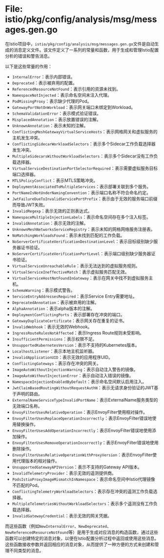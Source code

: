 # File: istio/pkg/config/analysis/msg/messages.gen.go

在Istio项目中，`istio/pkg/config/analysis/msg/messages.gen.go`文件是自动生成的消息定义文件。该文件定义了一系列的常量和函数，用于生成和管理Istio配置分析的错误和警告消息。

以下是这些常量的作用：

- `InternalError`：表示内部错误。
- `Deprecated`：表示被弃用的配置。
- `ReferencedResourceNotFound`：表示引用的资源未找到。
- `NamespaceNotInjected`：表示命名空间未注入代理。
- `PodMissingProxy`：表示缺少代理的Pod。
- `GatewayPortNotOnWorkload`：表示网关端口未绑定到Workload。
- `SchemaValidationError`：表示模式验证错误。
- `MisplacedAnnotation`：表示放置错误的注解。
- `UnknownAnnotation`：表示未知的注解。
- `ConflictingMeshGatewayVirtualServiceHosts`：表示网格网关和虚拟服务的主机发生冲突。
- `ConflictingSidecarWorkloadSelectors`：表示多个Sidecar工作负载选择器发生冲突。
- `MultipleSidecarsWithoutWorkloadSelectors`：表示多个Sidecar没有工作负载选择器。
- `VirtualServiceDestinationPortSelectorRequired`：表示需要虚拟服务目标端口选择器。
- `MTLSPolicyConflict`：表示MTLS策略冲突。
- `DeploymentAssociatedToMultipleServices`：表示部署关联到多个服务。
- `PortNameIsNotUnderNamingConvention`：表示端口名称不符合命名约定。
- `JwtFailureDueToInvalidServicePortPrefix`：表示由于无效的服务端口前缀而导致JWT失败。
- `InvalidRegexp`：表示无效的正则表达式。
- `NamespaceMultipleInjectionLabels`：表示命名空间存在多个注入标签。
- `InvalidAnnotation`：表示无效的注解。
- `UnknownMeshNetworksServiceRegistry`：表示未知的网格网络服务注册表。
- `NoMatchingWorkloadsFound`：表示未找到匹配的工作负载。
- `NoServerCertificateVerificationDestinationLevel`：表示目标级别缺少服务器证书验证。
- `NoServerCertificateVerificationPortLevel`：表示端口级别缺少服务器证书验证。
- `VirtualServiceUnreachableRule`：表示无法达到的虚拟服务规则。
- `VirtualServiceIneffectiveMatch`：表示虚拟服务匹配无效。
- `VirtualServiceHostNotFoundInGateway`：表示在网关中找不到虚拟服务主机。
- `SchemaWarning`：表示模式警告。
- `ServiceEntryAddressesRequired`：表示Service Entry需要地址。
- `DeprecatedAnnotation`：表示被弃用的注解。
- `AlphaAnnotation`：表示alpha版本的注解。
- `DeploymentConflictingPorts`：表示部署存在冲突的端口。
- `GatewayDuplicateCertificate`：表示网关存在重复的证书。
- `InvalidWebhook`：表示无效的Webhook。
- `IngressRouteRulesNotAffected`：表示Ingress Route规则未受影响。
- `InsufficientPermissions`：表示权限不足。
- `UnsupportedKubernetesVersion`：表示不支持的Kubernetes版本。
- `LocalhostListener`：表示本地主机监听器。
- `InvalidApplicationUID`：表示无效的应用程序UID。
- `ConflictingGateways`：表示存在冲突的网关。
- `ImageAutoWithoutInjectionWarning`：表示自动注入警告的镜像。
- `ImageAutoWithoutInjectionError`：表示自动注入错误的镜像。
- `NamespaceInjectionEnabledByDefault`：表示命名空间默认启用注入。
- `JwtClaimBasedRoutingWithoutRequestAuthN`：表示无请求身份验证的JWT基于声明的路由。
- `ExternalNameServiceTypeInvalidPortName`：表示ExternalName服务类型的无效端口名称。
- `EnvoyFilterUsesRelativeOperation`：表示EnvoyFilter使用相对操作。
- `EnvoyFilterUsesReplaceOperationIncorrectly`：表示EnvoyFilter错误地使用替换操作。
- `EnvoyFilterUsesAddOperationIncorrectly`：表示EnvoyFilter错误地使用添加操作。
- `EnvoyFilterUsesRemoveOperationIncorrectly`：表示EnvoyFilter错误地使用删除操作。
- `EnvoyFilterUsesRelativeOperationWithProxyVersion`：表示EnvoyFilter使用代理版本的相对操作。
- `UnsupportedGatewayAPIVersion`：表示不支持的Gateway API版本。
- `InvalidTelemetryProvider`：表示无效的遥测提供商。
- `PodsIstioProxyImageMismatchInNamespace`：表示命名空间中Istio代理镜像不匹配的Pod。
- `ConflictingTelemetryWorkloadSelectors`：表示存在冲突的遥测工作负载选择器。
- `MultipleTelemetriesWithoutWorkloadSelectors`：表示多个遥测没有工作负载选择器。
- `InvalidGatewayCredential`：表示无效的网关凭据。

而这些函数（例如`NewInternalError`、`NewDeprecated`、`NewReferencedResourceNotFound`等）是用于生成对应消息的构造函数，通过这些函数可以创建特定的消息对象，以便在Istio配置分析过程中返回或使用这些消息。这些函数接收参数并返回相应的消息对象，从而提供了一种方便的方式来创建和管理不同类型的消息。

